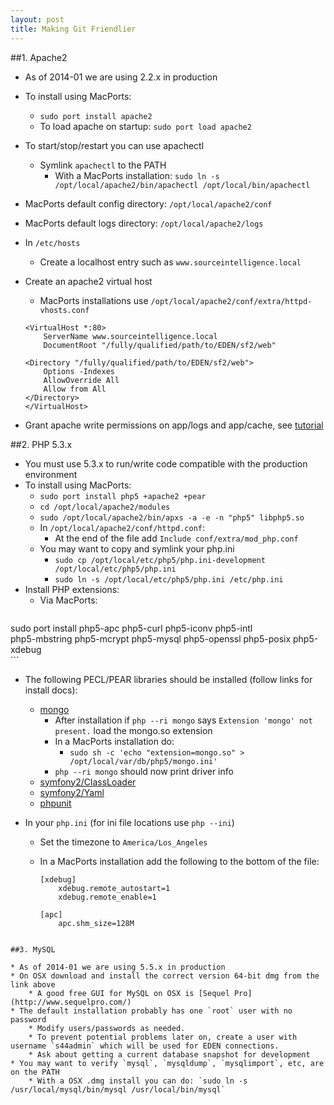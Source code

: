 ```yaml
---
layout: post
title: Making Git Friendlier
---  
```


##1. Apache2  

* As of 2014-01 we are using 2.2.x in production  
* To install using MacPorts:  
    * `sudo port install apache2`  
    * To load apache on startup: `sudo port load apache2`  
* To start/stop/restart you can use apachectl  
    * Symlink `apachectl` to the PATH  
        * With a MacPorts installation: `sudo ln -s /opt/local/apache2/bin/apachectl /opt/local/bin/apachectl`  
* MacPorts default config directory: `/opt/local/apache2/conf`  
* MacPorts default logs directory: `/opt/local/apache2/logs`  
* In `/etc/hosts`
    * Create a localhost entry such as `www.sourceintelligence.local`
* Create an apache2 virtual host

    * MacPorts installations use `/opt/local/apache2/conf/extra/httpd-vhosts.conf`  
        
    ```  
    <VirtualHost *:80>
        ServerName www.sourceintelligence.local
        DocumentRoot "/fully/qualified/path/to/EDEN/sf2/web"

    <Directory "/fully/qualified/path/to/EDEN/sf2/web">
        Options -Indexes
        AllowOverride All
        Allow from All
    </Directory>
    </VirtualHost>
    ```
* Grant apache write permissions on app/logs and app/cache, see [tutorial](http://symfony.com/doc/2.1/book/installation.html#configuration-and-setup)

##2. PHP 5.3.x  

* You must use 5.3.x to run/write code compatible with the production environment  
* To install using MacPorts:  
    * `sudo port install php5 +apache2 +pear`
    * `cd /opt/local/apache2/modules`
    * `sudo /opt/local/apache2/bin/apxs -a -e -n "php5" libphp5.so`
    * In `/opt/local/apache2/conf/httpd.conf`:
        * At the end of the file add `Include conf/extra/mod_php.conf`
    * You may want to copy and symlink your php.ini
        * `sudo cp /opt/local/etc/php5/php.ini-development /opt/local/etc/php5/php.ini`
        * `sudo ln -s /opt/local/etc/php5/php.ini /etc/php.ini`
* Install PHP extensions:
    * Via MacPorts:  
    ```
sudo port install php5-apc php5-curl php5-iconv php5-intl \
    php5-mbstring php5-mcrypt php5-mysql php5-openssl php5-posix php5-xdebug  
    ```  
* The following PECL/PEAR libraries should be installed (follow links for install docs):
    * [mongo](http://docs.mongodb.org/ecosystem/drivers/php/)
        * After installation if `php --ri mongo` says `Extension 'mongo' not present.` load the mongo.so extension  
        * In a MacPorts installation do:  
            * `sudo sh -c 'echo "extension=mongo.so" > /opt/local/var/db/php5/mongo.ini'`  
        * `php --ri mongo` should now print driver info
    * [symfony2/ClassLoader](http://pear.symfony.com/)
    * [symfony2/Yaml](http://pear.symfony.com/)
    * [phpunit](http://phpunit.de/manual/3.7/en/installation.html)  
  
* In your `php.ini` (for ini file locations use `php --ini`)  

    * Set the timezone to `America/Los_Angeles`  
    * In a MacPorts installation add the following to the bottom of the file:  
        
        ```
        [xdebug]
            xdebug.remote_autostart=1
            xdebug.remote_enable=1

        [apc]
            apc.shm_size=128M
```  

##3. MySQL

* As of 2014-01 we are using 5.5.x in production
* On OSX download and install the correct version 64-bit dmg from the link above
    * A good free GUI for MySQL on OSX is [Sequel Pro](http://www.sequelpro.com/)
* The default installation probably has one `root` user with no password
    * Modify users/passwords as needed.
    * To prevent potential problems later on, create a user with username `s44admin` which will be used for EDEN connections.
    * Ask about getting a current database snapshot for development
* You may want to verify `mysql`, `mysqldump`, `mysqlimport`, etc, are on the PATH
    * With a OSX .dmg install you can do: `sudo ln -s /usr/local/mysql/bin/mysql /usr/local/bin/mysql`

